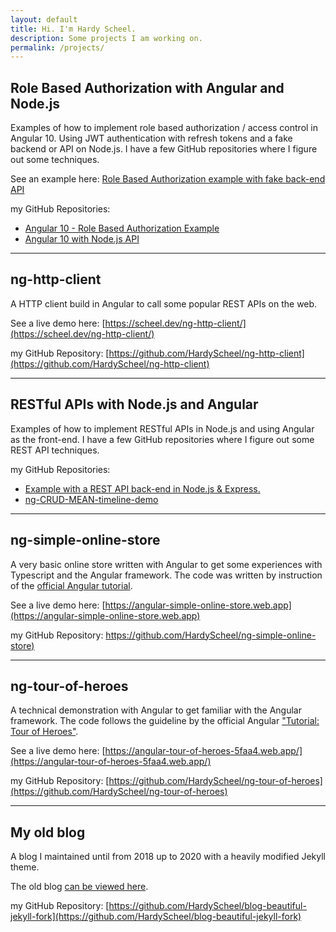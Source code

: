 ```yaml
---
layout: default
title: Hi. I'm Hardy Scheel.
description: Some projects I am working on.
permalink: /projects/
---
```


## Role Based Authorization with Angular and Node.js
Examples of how to implement role based authorization / access control in Angular 10. Using JWT authentication with refresh tokens and a fake backend or API on Node.js. I have a few GitHub repositories where I figure out some techniques.

See an example here: [Role Based Authorization example with fake back-end API](http://scheel.dev/ng-bootstrap-role-based-authorization-example/)

my GitHub Repositories:
* [Angular 10 - Role Based Authorization Example](https://github.com/HardyScheel/ng-bootstrap-role-based-authorization-example)
* [Angular 10 with Node.js API](https://github.com/HardyScheel/ng-bootstrap-role-based-authorization-client-server)

---

## ng-http-client
A HTTP client build in Angular to call some popular REST APIs on the web.

See a live demo here: [https://scheel.dev/ng-http-client/](https://scheel.dev/ng-http-client/)

my GitHub Repository: [https://github.com/HardyScheel/ng-http-client](https://github.com/HardyScheel/ng-http-client)

---

## RESTful APIs with Node.js and Angular
Examples of how to implement RESTful APIs in Node.js and using Angular as the front-end. I have a few GitHub repositories where I figure out some REST API techniques.

my GitHub Repositories:
* [Example with a REST API back-end in Node.js & Express.](https://github.com/HardyScheel/ng-rest-node-example)
* [ng-CRUD-MEAN-timeline-demo](https://github.com/HardyScheel/ng-CRUD-MEAN-timeline-demo)

---

## ng-simple-online-store
A very basic online store written with Angular to get some experiences with Typescript and the Angular framework. The code was written by instruction of the [official Angular tutorial](https://angular.io/start).

See a live demo here: [https://angular-simple-online-store.web.app](https://angular-simple-online-store.web.app)

my GitHub Repository: [https://github.com/HardyScheel/ng-simple-online-store)](https://github.com/HardyScheel/ng-simple-online-store)

---

## ng-tour-of-heroes
A technical demonstration with Angular to get familiar with the Angular framework. The code follows the guideline by the official Angular ["Tutorial: Tour of Heroes"](https://angular.io/tutorial).

See a live demo here: [https://angular-tour-of-heroes-5faa4.web.app/](https://angular-tour-of-heroes-5faa4.web.app/)

my GitHub Repository: [https://github.com/HardyScheel/ng-tour-of-heroes](https://github.com/HardyScheel/ng-tour-of-heroes)

---

## My old blog
A blog I maintained until from 2018 up to 2020 with a heavily modified Jekyll theme.

The old blog [can be viewed here](https://scheel.dev/blog-beautiful-jekyll-fork/).

my GitHub Repository: [https://github.com/HardyScheel/blog-beautiful-jekyll-fork](https://github.com/HardyScheel/blog-beautiful-jekyll-fork)